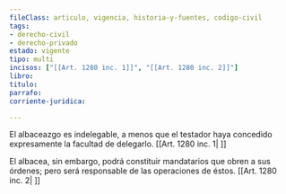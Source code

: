 ```yaml
---
fileClass: articulo, vigencia, historia-y-fuentes, codigo-civil
tags:
- derecho-civil
- derecho-privado
estado: vigente
tipo: multi
incisos: ["[[Art. 1280 inc. 1]]", "[[Art. 1280 inc. 2]]"]
libro:
titulo:
parrafo:
corriente-juridica:

---
```

El albaceazgo es indelegable, a menos que el testador haya concedido expresamente la facultad de delegarlo. [[Art. 1280 inc. 1| ]]

El albacea, sin embargo, podrá constituir mandatarios que obren a sus órdenes; pero será responsable de las operaciones de éstos. [[Art. 1280 inc. 2| ]]
